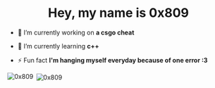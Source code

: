 <h1 align="center">Hey, my name is 0x809</h1>

- 🔭 I’m currently working on **a csgo cheat**

- 🌱 I’m currently learning **c++**

- ⚡ Fun fact **I'm hanging myself everyday because of one error :3**


<p><img align="left" src="https://github-readme-stats.vercel.app/api/top-langs?username=0x809&show_icons=true&locale=en&layout=compact" alt="0x809" /></p>

<p>&nbsp;<img align="center" src="https://github-readme-stats.vercel.app/api?username=0x809&show_icons=true&locale=en" alt="0x809" /></p>
